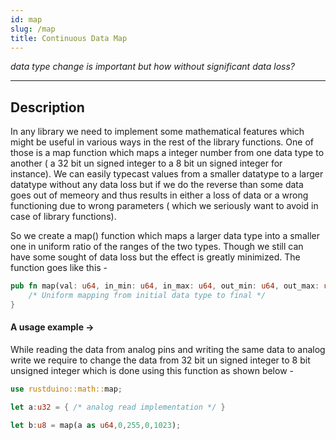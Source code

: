 ```yaml
---
id: map
slug: /map
title: Continuous Data Map
---
```


*data type change is important but how without significant data loss?*

---

## Description

In any library we need to implement some mathematical features which might be useful in various ways in the rest of the library functions.
One of those is a map function which maps a integer number from one data type to another ( a 32 bit un signed integer to a 8 bit un signed integer for instance).
We can easily typecast values from a smaller datatype to a larger datatype without any data loss but if we do the reverse than some data goes out of memeory and thus results in either a loss of data or a wrong functioning due to wrong parameters ( which we seriously want to avoid in case of library functions).

So we create a map() function which maps a larger data type into a smaller one in uniform ratio of the ranges of the two types. Though we still can have some sought of data loss but the effect is greatly minimized.
The function goes like this - 

```rust
pub fn map(val: u64, in_min: u64, in_max: u64, out_min: u64, out_max: u64) -> u64 {
    /* Uniform mapping from initial data type to final */
}
```

#### A usage example -> 
While reading the data from analog pins and writing the same data to analog write we require to change the data from 32 bit un signed integer to 8 bit unsigned integer which is done using this function as shown below -

```rust
use rustduino::math::map;

let a:u32 = { /* analog read implementation */ }

let b:u8 = map(a as u64,0,255,0,1023);
```
